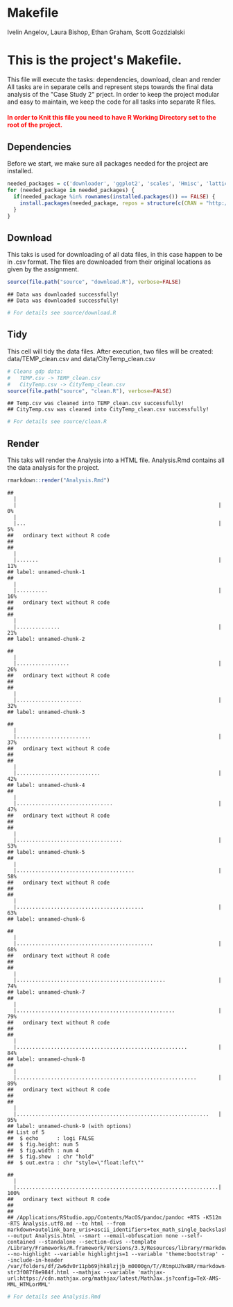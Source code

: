 # Makefile
Ivelin Angelov, Laura Bishop, Ethan Graham, Scott Gozdzialski  
# This is the project's Makefile.
This file will execute the tasks: dependencies, download, clean and render
All tasks are in separate cells and represent steps towards the final data analysis of the "Case Study 2" prject.
In order to keep the project modular and easy to maintain, we keep the code for all tasks into separate R files.

#### <font color='red'>In order to Knit this file you need to have R Working Directory set to the root of the project.</font>

## Dependencies
Before we start, we make sure all packages needed for the project are installed.

```r
needed_packages = c('downloader', 'ggplot2', 'scales', 'Hmisc', 'lattice', 'htmlTable', 'plyr')
for (needed_package in needed_packages) {
  if(needed_package %in% rownames(installed.packages()) == FALSE) {
    install.packages(needed_package, repos = structure(c(CRAN = "http://cran.r-project.org")))
  }
}
```
## Download
This taks is used for downloading of all data files, in this case happen to be in .csv format.
The files are downloaded from their original locations as given by the assignment.

```r
source(file.path("source", "download.R"), verbose=FALSE)
```

```
## Data was downloaded successfully!
## Data was downloaded successfully!
```

```r
# For details see source/download.R
```
## Tidy
This cell will tidy the data files.
After execution, two files will be created: data/TEMP_clean.csv and data/CityTemp_clean.csv

```r
# Cleans gdp data: 
#   TEMP.csv -> TEMP_clean.csv
#   CityTemp.csv -> CityTemp_clean.csv
source(file.path("source", "clean.R"), verbose=FALSE)
```

```
## Temp.csv was cleaned into TEMP_clean.csv successfully!
## CityTemp.csv was cleaned into CityTemp_clean.csv successfully!
```

```r
# For details see source/clean.R
```
## Render
This taks will render the Analysis into a HTML file. 
Analysis.Rmd contains all the data analysis for the project.

```r
rmarkdown::render("Analysis.Rmd")
```

```
## 
  |                                                                       
  |                                                                 |   0%
  |                                                                       
  |...                                                              |   5%
##   ordinary text without R code
## 
## 
  |                                                                       
  |.......                                                          |  11%
## label: unnamed-chunk-1
## 
  |                                                                       
  |..........                                                       |  16%
##   ordinary text without R code
## 
## 
  |                                                                       
  |..............                                                   |  21%
## label: unnamed-chunk-2
```

```
## 
  |                                                                       
  |.................                                                |  26%
##   ordinary text without R code
## 
## 
  |                                                                       
  |.....................                                            |  32%
## label: unnamed-chunk-3
```

```
## 
  |                                                                       
  |........................                                         |  37%
##   ordinary text without R code
## 
## 
  |                                                                       
  |...........................                                      |  42%
## label: unnamed-chunk-4
## 
  |                                                                       
  |...............................                                  |  47%
##   ordinary text without R code
## 
## 
  |                                                                       
  |..................................                               |  53%
## label: unnamed-chunk-5
## 
  |                                                                       
  |......................................                           |  58%
##   ordinary text without R code
## 
## 
  |                                                                       
  |.........................................                        |  63%
## label: unnamed-chunk-6
```

```
## 
  |                                                                       
  |............................................                     |  68%
##   ordinary text without R code
## 
## 
  |                                                                       
  |................................................                 |  74%
## label: unnamed-chunk-7
## 
  |                                                                       
  |...................................................              |  79%
##   ordinary text without R code
## 
## 
  |                                                                       
  |.......................................................          |  84%
## label: unnamed-chunk-8
## 
  |                                                                       
  |..........................................................       |  89%
##   ordinary text without R code
## 
## 
  |                                                                       
  |..............................................................   |  95%
## label: unnamed-chunk-9 (with options) 
## List of 5
##  $ echo      : logi FALSE
##  $ fig.height: num 5
##  $ fig.width : num 4
##  $ fig.show  : chr "hold"
##  $ out.extra : chr "style=\"float:left\""
```

```
## 
  |                                                                       
  |.................................................................| 100%
##   ordinary text without R code
## 
## 
## /Applications/RStudio.app/Contents/MacOS/pandoc/pandoc +RTS -K512m -RTS Analysis.utf8.md --to html --from markdown+autolink_bare_uris+ascii_identifiers+tex_math_single_backslash --output Analysis.html --smart --email-obfuscation none --self-contained --standalone --section-divs --template /Library/Frameworks/R.framework/Versions/3.3/Resources/library/rmarkdown/rmd/h/default.html --no-highlight --variable highlightjs=1 --variable 'theme:bootstrap' --include-in-header /var/folders/df/2w6dv0r11pb69jhk8lzjjb_m0000gn/T//RtmpUJhxBR/rmarkdown-str3f087f8e984f.html --mathjax --variable 'mathjax-url:https://cdn.mathjax.org/mathjax/latest/MathJax.js?config=TeX-AMS-MML_HTMLorMML'
```

```r
# For details see Analysis.Rmd
```
